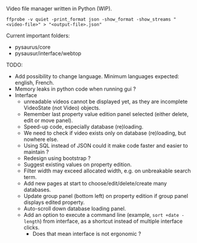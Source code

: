 Video file manager written in Python (WIP).


```
ffprobe -v quiet -print_format json -show_format -show_streams "<video-file>" > "<output-file>.json"
```

Current important folders:
- pysaurus/core
- pysausur/interface/webtop


TODO:
- Add possibility to change language. Minimum languages expected: english, French.
- Memory leaks in python code when running gui ?
- Interface
  - unreadable videos cannot be displayed yet, as they are incomplete VideoState (not Video) objects.
  - Remember last property value edition panel selected (either delete, edit or move panel).
  - Speed-up code, especially database (re)loading.
  - We need to check if video exists only on database (re)loading, but nowhere else.
  - Using SQL instead of JSON could it make code faster and easier to maintain ?
  - Redesign using bootstrap ?
  - Suggest existing values on property edition.
  - Filter width may exceed allocated width, e.g. on unbreakable search term.
  - Add new pages at start to choose/edit/delete/create many databases.
  - Update group panel (bottom left) on property edition if group panel displays edited property.
  - Auto-scroll down database loading panel.
  - Add an option to execute a command line (example, `sort +date -length`) from interface, as a shortcut instead of multiple interface clicks.
    - Does that mean interface is not ergonomic ?
